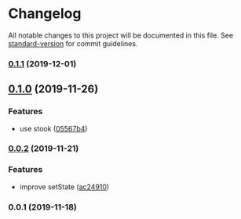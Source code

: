# Changelog

All notable changes to this project will be documented in this file. See [standard-version](https://github.com/conventional-changelog/standard-version) for commit guidelines.

### [0.1.1](https://github.com/forsigner/taro-stook/compare/v0.1.0...v0.1.1) (2019-12-01)

## [0.1.0](https://github.com/forsigner/taro-stook/compare/v0.0.2...v0.1.0) (2019-11-26)


### Features

* use stook ([05567b4](https://github.com/forsigner/taro-stook/commit/05567b41afc4af7dc5ecf4525f71723c7bed390c))

### [0.0.2](https://github.com/forsigner/taro-stook/compare/v0.0.1...v0.0.2) (2019-11-21)


### Features

* improve setState ([ac24910](https://github.com/forsigner/taro-stook/commit/ac24910037f11ef8c7233ee70f9120b88b8c04c2))

### 0.0.1 (2019-11-18)
